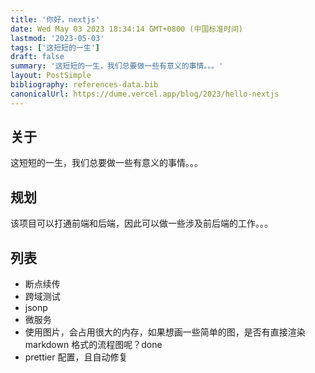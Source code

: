 ```yaml
---
title: '你好，nextjs'
date: Wed May 03 2023 18:34:14 GMT+0800 (中国标准时间)
lastmod: '2023-05-03'
tags: ['这短短的一生']
draft: false
summary: '这短短的一生，我们总要做一些有意义的事情。。。'
layout: PostSimple
bibliography: references-data.bib
canonicalUrl: https://dume.vercel.app/blog/2023/hello-nextjs
---
```


## 关于

这短短的一生，我们总要做一些有意义的事情。。。

## 规划

该项目可以打通前端和后端，因此可以做一些涉及前后端的工作。。。

## 列表

- 断点续传
- 跨域测试
- jsonp
- 微服务
- 使用图片，会占用很大的内存，如果想画一些简单的图，是否有直接渲染 markdown 格式的流程图呢？done
- prettier 配置，且自动修复

##
